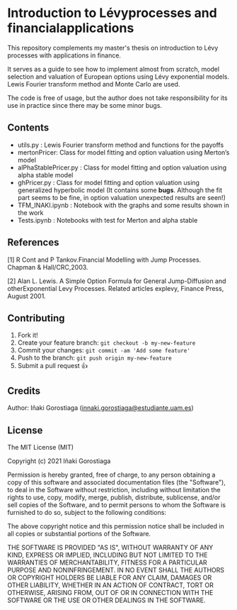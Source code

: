 # Introduction to Lévyprocesses and financialapplications

This repository complements my master's thesis on introduction to Lévy processes with applications in finance. 

It serves as a guide to see how to implement almost from scratch, model selection and valuation of European options using Lévy exponential models. Lewis Fourier transform method and Monte Carlo are used.

The code is free of usage, but the author does not take responsibility for its use in practice since there may be some minor bugs.

## Contents

<ul>
<li>utils.py : Lewis Fourier transform method and functions for the payoffs</li>
<li>mertonPricer: Class for model fitting and option valuation using Merton’s model</li>
<li>alPhaStablePricer.py : Class for model fitting and option valuation using alpha stable model</li>
<li>ghPricer.py : Class for model fitting and option valuation using generalized hyperbolic model (It contains some <strong>bugs</strong>. Although the fit part seems to be fine, in option valuation unexpected results are seen!)</li>
<li>TFM_INAKI.ipynb : Notebook with the graphs and some results shown in the work</li>
<li>Tests.ipynb : 
Notebooks with test for Merton and alpha stable
</li>
</ul>

## References

[1] R Cont and P Tankov.Financial Modelling with Jump Processes. Chapman & Hall/CRC,2003.

[2] Alan L. Lewis.   A Simple Option Formula for General Jump-Diffusion and otherExponential Levy Processes. Related articles explevy, Finance Press, August 2001.

## Contributing
 
1. Fork it!
2. Create your feature branch: `git checkout -b my-new-feature`
3. Commit your changes: `git commit -am 'Add some feature'`
4. Push to the branch: `git push origin my-new-feature`
5. Submit a pull request :+1:
 
## Credits
 
Author: Iñaki Gorostiaga (innaki.gorostiaga@estudiante.uam.es)
 
## License
 
The MIT License (MIT)

Copyright (c) 2021 Iñaki Gorostiaga

Permission is hereby granted, free of charge, to any person obtaining a copy of this software and associated documentation files (the "Software"), to deal in the Software without restriction, including without limitation the rights to use, copy, modify, merge, publish, distribute, sublicense, and/or sell copies of the Software, and to permit persons to whom the Software is furnished to do so, subject to the following conditions:

The above copyright notice and this permission notice shall be included in all copies or substantial portions of the Software.

THE SOFTWARE IS PROVIDED "AS IS", WITHOUT WARRANTY OF ANY KIND, EXPRESS OR IMPLIED, INCLUDING BUT NOT LIMITED TO THE WARRANTIES OF MERCHANTABILITY, FITNESS FOR A PARTICULAR PURPOSE AND NONINFRINGEMENT. IN NO EVENT SHALL THE AUTHORS OR COPYRIGHT HOLDERS BE LIABLE FOR ANY CLAIM, DAMAGES OR OTHER LIABILITY, WHETHER IN AN ACTION OF CONTRACT, TORT OR OTHERWISE, ARISING FROM, OUT OF OR IN CONNECTION WITH THE SOFTWARE OR THE USE OR OTHER DEALINGS IN THE SOFTWARE.